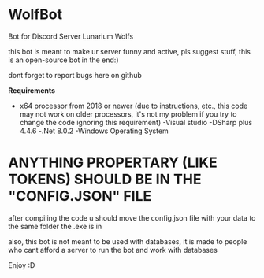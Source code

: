 # WolfBot
Bot for Discord Server Lunarium Wolfs

this bot is meant to make ur server funny and active, pls suggest stuff, this is an open-source bot in the end:)

dont forget to report bugs here on github

**Requirements**
- x64 processor from 2018 or newer (due to instructions, etc., this code may not work on older processors, it's not my problem if you try to change the code ignoring this requirement)
-Visual studio
-DSharp plus 4.4.6
-.Net 8.0.2
-Windows Operating System

# ANYTHING PROPERTARY (LIKE TOKENS) SHOULD BE IN THE "CONFIG.JSON" FILE
after compiling the code u should move the config.json file with your data to the same folder the .exe is in

also, this bot is not meant to be used with databases, it is made to people who cant afford a server to run the bot and work with databases

Enjoy :D
